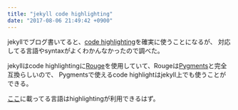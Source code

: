 ```yaml
---
title: "jekyll code highlighting"
date: "2017-08-06 21:49:42 +0900"
---
```


jekyllでブログ書いてると、[code highlighting](https://jekyllrb.com/docs/templates/#code-snippet-highlighting)を確実に使うことになるが、
対応してる言語やsyntaxがよくわかんなかったので調べた。

jekyllはcode highlightingに[Rouge](http://rouge.jneen.net/)を使用していて、Rougeは[Pygments](http://pygments.org/)と完全互換らしいので、
Pygmentsで使えるcode highlightはjekyll上でも使うことができる。

[ここ](http://pygments.org/languages/)に載ってる言語はhighlightingが利用できるはず。
